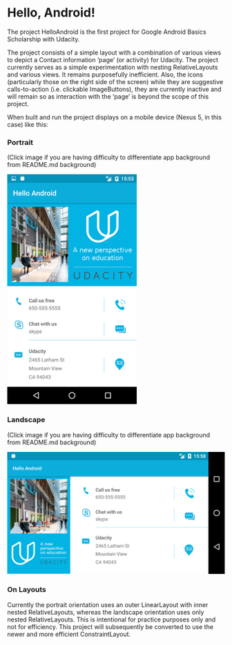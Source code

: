# Hello, Android!

The project HelloAndroid is the first project for Google Android Basics Scholarship with Udacity.

The project consists of a simple layout with a combination of various views to depict a Contact information ‘page’ (or activity) for Udacity. The project currently serves as a simple experimentation with nesting RelativeLayouts and various views. It remains purposefully inefficient. Also, the icons (particularly those on the right side of the screen) while they are suggestive calls-to-action (i.e. clickable ImageButtons), they are currently inactive and will remain so as interaction with the ‘page’ is beyond the scope of this project. 

When built and run the project displays on a mobile device (Nexus 5, in this case) like this:

### Portrait
(Click image if you are having difficulty to differentiate app background from README.md background)

![alt text](https://github.com/AppsDJ/HelloAndroid/blob/master/screenshot_udacity_portrait.png)


### Landscape
(Click image if you are having difficulty to differentiate app background from README.md background)

![alt text](https://github.com/AppsDJ/HelloAndroid/blob/master/screenshot_udacity_land.png)

### On Layouts
Currently the portrait orientation uses an outer LinearLayout with inner nested RelativeLayouts, whereas the landscape orientation uses only nested RelativeLayouts. This is intentional for practice purposes only and not for efficiency.
This project will subsequently be converted to use the newer and more efficient ConstraintLayout.
